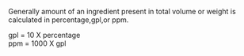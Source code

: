 Generally amount of an ingredient present in total volume or weight is calculated in percentage,gpl,or ppm.  

gpl = 10 X percentage   
ppm = 1000 X gpl